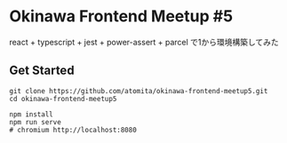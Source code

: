 # Okinawa Frontend Meetup #5

react + typescript + jest + power-assert + parcel で1から環境構築してみた


## Get Started

```shell
git clone https://github.com/atomita/okinawa-frontend-meetup5.git
cd okinawa-frontend-meetup5

npm install
npm run serve
# chromium http://localhost:8080
```


